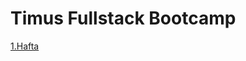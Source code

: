# Timus Fullstack Bootcamp
[1.Hafta](/1.%20Hafta/TIMUS%20FULLSTACK%20BOOTCAMP%20ÖDEV%20NOTLARIM%20-%20Hafta%201.md)
